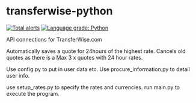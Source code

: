 # transferwise-python
[![Total alerts](https://img.shields.io/lgtm/alerts/g/johnashu/transferwise-python.svg?logo=lgtm&logoWidth=18)](https://lgtm.com/projects/g/johnashu/transferwise-python/alerts/)
[![Language grade: Python](https://img.shields.io/lgtm/grade/python/g/johnashu/transferwise-python.svg?logo=lgtm&logoWidth=18)](https://lgtm.com/projects/g/johnashu/transferwise-python/context:python)

API connections for TransferWise.com

Automatically saves a quote for 24hours of the highest rate.
Cancels old quotes as there is a Max 3 x quotes with 24 hour rates.

Use config.py to put in user data etc.
Use procure_information.py to detail user info.

use setup_rates.py to specify the rates and currencies.
run main.py to execute the program.
